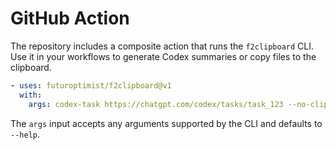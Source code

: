 # GitHub Action

The repository includes a composite action that runs the `f2clipboard` CLI.
Use it in your workflows to generate Codex summaries or copy files to the
clipboard.

```yaml
- uses: futuroptimist/f2clipboard@v1
  with:
    args: codex-task https://chatgpt.com/codex/tasks/task_123 --no-clipboard
```

The `args` input accepts any arguments supported by the CLI and defaults to
`--help`.
